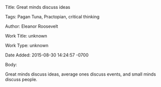 Title:  Great minds discuss ideas

Tags:   Pagan Tuna, Practopian, critical thinking

Author: Eleanor Roosevelt

Work Title: unknown

Work Type: unknown

Date Added: 2015-08-30 14:24:57 -0700

Body: 

Great minds discuss ideas, average ones discuss events, and small minds discuss people.

